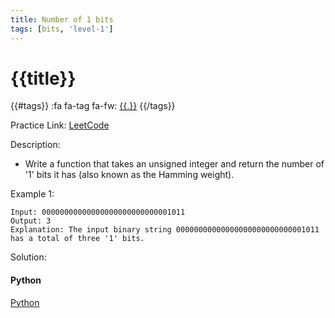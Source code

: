 ```yaml
---
title: Number of 1 bits
tags: [bits, 'level-1']
---
```


# {{title}}

{{#tags}}
:fa fa-tag fa-fw: [{{.}}]({{tagspath}}/{{.}})
{{/tags}}

Practice Link: [LeetCode](https://leetcode.com/problems/number-of-1-bits/)

Description:

- Write a function that takes an unsigned integer and return the number of '1' bits it has (also known as the Hamming weight).

Example 1:

```text
Input: 00000000000000000000000000001011
Output: 3
Explanation: The input binary string 00000000000000000000000000001011 has a total of three '1' bits.
```

Solution:

<!-- tabs:start -->
#### **Python**

[Python](../pycode/binary/number-of-1-bits.py ':include :type=code')
<!-- tabs:end -->
